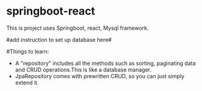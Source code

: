# springboot-react
This is project uses Springboot, react, Mysql framework.

#add instruction to set up database here#


#Things to learn:
- A "repository" includes all the methods such as sorting, paginating data and CRUD operations.This is like a database manager. 
- JpaRepository comes with prewritten CRUD, so you can just simply extend it. 

